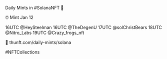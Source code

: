 Daily Mints in #SolanaNFT 🚀

⏰ Mint Jan 12

16UTC @HeySteelman
16UTC @TheDegenU
17UTC @solChristBears
18UTC @Nitro_Labs
19UTC @Crazy_frogs_nft

🔗 thunft.com/daily-mints/solana

#NFTCollections